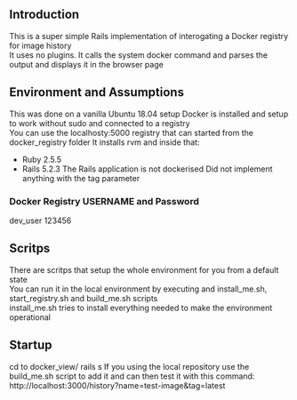 
## Introduction 
This is a super simple Rails implementation of interogating a Docker registry for image history  
It uses no plugins. It calls the system docker command and parses the output and displays it in the browser page


## Environment and Assumptions
This was done on a vanilla Ubuntu 18.04 setup
Docker is installed and setup to work without sudo and connected to a registry  
You can use the localhosty:5000 registry that can started from the docker_registry folder
It installs rvm and inside that:
 - Ruby 2.5.5
 - Rails 5.2.3
The Rails application is not dockerised
Did not implement anything with the tag parameter

### Docker Registry USERNAME and Password
dev_user
123456

## Scritps
There are scritps that setup the whole environment for you from a default state  
You can run it in the local environment by executing and install_me.sh, start_registry.sh and build_me.sh scripts  
install_me.sh tries to install everything needed to make the environment operational


## Startup
cd to docker_view/
rails s
If you using the local repository use the build_me.sh script to add it and can then test it with this command:
http://localhost:3000/history?name=test-image&tag=latest

